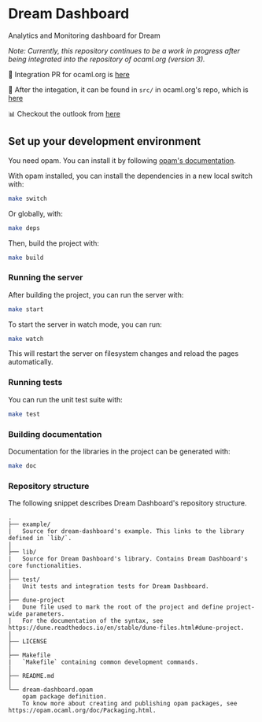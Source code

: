 # Dream Dashboard 

Analytics and Monitoring dashboard for Dream

*Note: Currently, this repository continues to be a work in progress after being integrated into the repository of ocaml.org (version 3).*

:dizzy: Integration PR for ocaml.org is [here](https://github.com/ocaml/ocaml.org/pull/399) <br>

👀 After the integation, it can be found in `src/` in ocaml.org's repo, which is [here](https://github.com/ocaml/ocaml.org/tree/main/src/dream_dashboard)

📊 Checkout the outlook from [here](https://ocaml.org/dashboard/)
</br>

## Set up your development environment

You need opam. You can install it by following [opam's documentation](https://opam.ocaml.org/doc/Install.html).

With opam installed, you can install the dependencies in a new local switch with:

```bash
make switch
```

Or globally, with:

```bash
make deps
```

Then, build the project with:

```bash
make build
```

### Running the server

After building the project, you can run the server with:

```bash
make start
```

To start the server in watch mode, you can run:

```bash
make watch
```

This will restart the server on filesystem changes and reload the pages automatically.

### Running tests

You can run the unit test suite with:

```bash
make test
```

### Building documentation

Documentation for the libraries in the project can be generated with:

```bash
make doc
```

### Repository structure

The following snippet describes Dream Dashboard's repository structure.

```text
.
├── example/
|   Source for dream-dashboard's example. This links to the library defined in `lib/`.
│
├── lib/
|   Source for Dream Dashboard's library. Contains Dream Dashboard's core functionalities.
│
├── test/
|   Unit tests and integration tests for Dream Dashboard.
│
├── dune-project
|   Dune file used to mark the root of the project and define project-wide parameters.
|   For the documentation of the syntax, see https://dune.readthedocs.io/en/stable/dune-files.html#dune-project.
│
├── LICENSE
│
├── Makefile
|   `Makefile` containing common development commands.
│
├── README.md
│
└── dream-dashboard.opam
    opam package definition.
    To know more about creating and publishing opam packages, see https://opam.ocaml.org/doc/Packaging.html.
```
